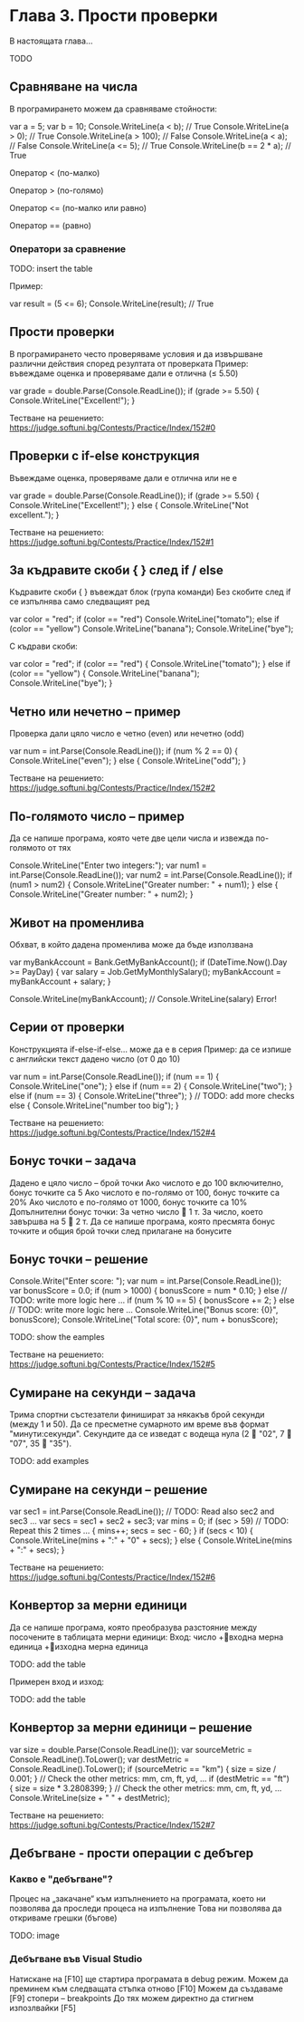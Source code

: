 # Глава 3. Прости проверки

В настоящата глава...

TODO


## Сравняване на числа

В програмирането можем да сравняваме стойности:

var a = 5;
var b = 10;
Console.WriteLine(a < b);      // True
Console.WriteLine(a > 0);      // True
Console.WriteLine(a > 100);    // False
Console.WriteLine(a < a);      // False
Console.WriteLine(a <= 5);     // True
Console.WriteLine(b == 2 * a); // True

Оператор < (по-малко)

Оператор > (по-голямо)

Оператор <= (по-малко или равно)

Оператор == (равно)

### Оператори за сравнение

TODO: insert the table

Пример:

var result = (5 <= 6);
Console.WriteLine(result); // True


## Прости проверки

В програмирането често проверяваме условия и да извършване различни действия според резултата от проверката
Пример: въвеждаме оценка и проверяваме дали е отлична (≤ 5.50)

var grade = double.Parse(Console.ReadLine());
if (grade >= 5.50)
{
   Console.WriteLine("Excellent!");
}

Тестване на решението: https://judge.softuni.bg/Contests/Practice/Index/152#0


## Проверки с if-else конструкция

Въвеждаме оценка, проверяваме дали е отлична или не е

var grade = double.Parse(Console.ReadLine());
if (grade >= 5.50)
{
   Console.WriteLine("Excellent!");
}
else
{
   Console.WriteLine("Not excellent.");
}

Тестване на решението: https://judge.softuni.bg/Contests/Practice/Index/152#1


## За къдравите скоби { } след if / else

Къдравите скоби { } въвеждат блок (група команди)
Без скобите след if се изпълнява само следващият ред

var color = "red";
if (color == "red")
  Console.WriteLine("tomato");
else if (color == "yellow")
  Console.WriteLine("banana");
Console.WriteLine("bye");

С къдрави скоби:

var color = "red";
if (color == "red")
{
  Console.WriteLine("tomato");
}
else if (color == "yellow")
{
  Console.WriteLine("banana");
  Console.WriteLine("bye");
}


## Четно или нечетно – пример

Проверка дали цяло число е четно (even) или нечетно (odd)

var num = int.Parse(Console.ReadLine());
if (num % 2 == 0)
{
   Console.WriteLine("even");
}
else
{
   Console.WriteLine("odd");
}

Тестване на решението: https://judge.softuni.bg/Contests/Practice/Index/152#2

## По-голямото число – пример

Да се напише програма, която чете две цели числа и извежда по-голямото от тях

Console.WriteLine("Enter two integers:");
var num1 = int.Parse(Console.ReadLine());
var num2 = int.Parse(Console.ReadLine());
if (num1 > num2)
{ 
  Console.WriteLine("Greater number: " + num1); 
}
else
{ 
  Console.WriteLine("Greater number: " + num2); 
}


## Живот на променлива

Обхват, в който дадена променлива може да бъде използвана

var myBankAccount = Bank.GetMyBankAccount();
if (DateTime.Now().Day >= PayDay)
{
    var salary = Job.GetMyMonthlySalary();
    myBankAccount = myBankAccount + salary;
}

Console.WriteLine(myBankAccount);
// Console.WriteLine(salary) Error!

## Серии от проверки

Конструкцията if-else-if-else… може да е в серия
Пример: да се изпише с английски текст дадено число (от 0 до 10)

var num = int.Parse(Console.ReadLine());
if (num == 1)
{ 
  Console.WriteLine("one"); 
}
else if (num == 2)
{
  Console.WriteLine("two");
}
else if (num == 3)
{ 
  Console.WriteLine("three"); 
}
// TODO: add more checks
else
{
  Console.WriteLine("number too big");
}

Тестване на решението: https://judge.softuni.bg/Contests/Practice/Index/152#4

## Бонус точки – задача

Дадено е цяло число – брой точки
Ако числото е до 100 включително, бонус точките са 5
Ако числото е по-голямо от 100, бонус точките са 20%
Ако числото е по-голямо от 1000, бонус точките са 10%
Допълнителни бонус точки:
За четно число  1 т.
За число, което завършва на 5  2 т.
Да се напише програма, която пресмята бонус точките и общия брой точки след прилагане на бонусите

## Бонус точки – решение

Console.Write("Enter score: ");
var num = int.Parse(Console.ReadLine());
var bonusScore = 0.0;
if (num > 1000)
  { bonusScore = num * 0.10; }
else // TODO: write more logic here … 
if (num % 10 == 5)
  { bonusScore += 2; }
else // TODO: write more logic here …
Console.WriteLine("Bonus score: {0}", bonusScore);
Console.WriteLine("Total score: {0}", num + bonusScore);

TODO: show the eamples

Тестване на решението: https://judge.softuni.bg/Contests/Practice/Index/152#5

## Сумиране на секунди – задача

Трима спортни състезатели финишират за някакъв брой секунди (между 1 и 50). Да се пресметне сумарното им време във формат "минути:секунди". Секундите да се изведат с водеща нула (2  "02", 7  "07", 35  "35").

TODO: add examples

## Сумиране на секунди – решение

var sec1 = int.Parse(Console.ReadLine());
// TODO: Read also sec2 and sec3 …
var secs = sec1 + sec2 + sec3;
var mins = 0;
if (sec > 59)   // TODO: Repeat this 2 times …
{ mins++; secs = sec - 60; }
if (secs < 10)
 { Console.WriteLine(mins + ":" + "0" + secs); }
else
 { Console.WriteLine(mins + ":" + secs); }

Тестване на решението: https://judge.softuni.bg/Contests/Practice/Index/152#6

## Конвертор за мерни единици

Да се напише програма, която преобразува разстояние между посочените в таблицата мерни единици:
Вход: число +входна мерна единица +изходна мерна единица

TODO: add the table

Примерен вход и изход:

TODO: add the table

## Конвертор за мерни единици – решение

var size = double.Parse(Console.ReadLine());
var sourceMetric = Console.ReadLine().ToLower();
var destMetric = Console.ReadLine().ToLower();
if (sourceMetric == "km")
    { size = size / 0.001; }
// Check the other metrics: mm, cm, ft, yd, ...
if (destMetric == "ft")
    { size = size * 3.2808399; }
// Check the other metrics: mm, cm, ft, yd, ...
Console.WriteLine(size + " " + destMetric);

Тестване на решението: https://judge.softuni.bg/Contests/Practice/Index/152#7


## Дебъгване - прости операции с дебъгер

### Какво е "дебъгване"?

Процес на „закачане“ към изпълнението на програмата, което ни позволява да проследи процеса на изпълнение 
Това ни позволява да откриваме грешки (бъгове)

TODO: image

### Дебъгване във Visual Studio

Натискане на [F10] ще стартира програмата в debug режим.
Можем да преминем към следващата стъпка отново [F10]
Можем да създаваме [F9] стопери – breakpoints
До тях можем директно да стигнем изпозлвайки [F5]







